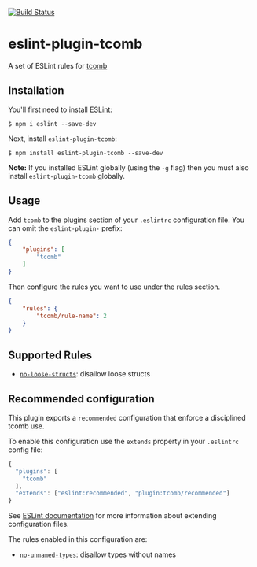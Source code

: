 [![Build Status](https://drone.our.buildo.io/api/badges/buildo/eslint-plugin-tcomb/status.svg)](https://drone.our.buildo.io/buildo/eslint-plugin-tcomb)

# eslint-plugin-tcomb

A set of ESLint rules for [tcomb](https://github.com/gcanti/tcomb)

## Installation

You'll first need to install [ESLint](http://eslint.org):

```
$ npm i eslint --save-dev
```

Next, install `eslint-plugin-tcomb`:

```
$ npm install eslint-plugin-tcomb --save-dev
```

**Note:** If you installed ESLint globally (using the `-g` flag) then you must also install `eslint-plugin-tcomb` globally.

## Usage

Add `tcomb` to the plugins section of your `.eslintrc` configuration file. You can omit the `eslint-plugin-` prefix:

```json
{
    "plugins": [
        "tcomb"
    ]
}
```


Then configure the rules you want to use under the rules section.

```json
{
    "rules": {
        "tcomb/rule-name": 2
    }
}
```

## Supported Rules

* [`no-loose-structs`](docs/rules/no-loose-structs.md): disallow loose structs


## Recommended configuration

This plugin exports a `recommended` configuration that enforce a disciplined tcomb use.

To enable this configuration use the `extends` property in your `.eslintrc` config file:

```js
{
  "plugins": [
    "tcomb"
  ],
  "extends": ["eslint:recommended", "plugin:tcomb/recommended"]
}
```

See [ESLint documentation](http://eslint.org/docs/user-guide/configuring#extending-configuration-files) for more information about extending configuration files.

The rules enabled in this configuration are:

* [`no-unnamed-types`](docs/rules/no-unnamed-types.md): disallow types without names
